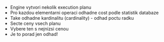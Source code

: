- Engine vytvori nekolik execution planu
- Pro kazdou elementarni operaci odhadne cost podle statistik databaze
- Take odhadne kardinalitu (cardinality) - odhad poctu radku
- Secte ceny vsech planu
- Vybere ten s nejnizsi cenou
- Je to porad jen odhad!